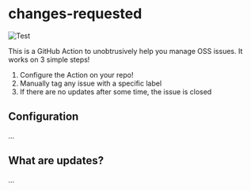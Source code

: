 # changes-requested

<img src="https://github.com/luanpotter/changes-requested/workflows/ci-cd/badge.svg?branch=master&event=push" alt="Test" />

This is a GitHub Action to unobtrusively help you manage OSS issues. It works on 3 simple steps!

1. Configure the Action on your repo!
2. Manually tag any issue with a specific label
3. If there are no updates after some time, the issue is closed

## Configuration

...

## What are updates?

...